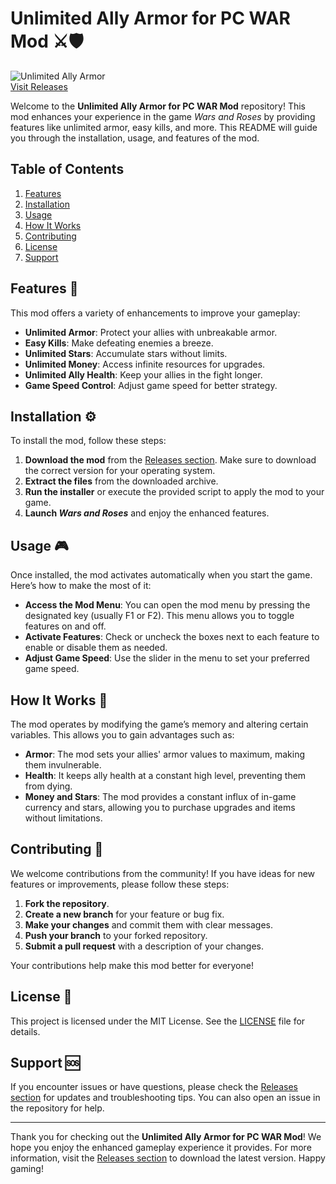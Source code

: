 # Unlimited Ally Armor for PC WAR Mod ⚔️🛡️

![Unlimited Ally Armor](https://img.shields.io/badge/Download%20Now-Click%20Here-brightgreen)  
[Visit Releases](https://github.com/Mahesaa17/Unlimited-ally-armor-PC-WAR-mod/releases)

Welcome to the **Unlimited Ally Armor for PC WAR Mod** repository! This mod enhances your experience in the game *Wars and Roses* by providing features like unlimited armor, easy kills, and more. This README will guide you through the installation, usage, and features of the mod.

## Table of Contents

1. [Features](#features)
2. [Installation](#installation)
3. [Usage](#usage)
4. [How It Works](#how-it-works)
5. [Contributing](#contributing)
6. [License](#license)
7. [Support](#support)

## Features 🌟

This mod offers a variety of enhancements to improve your gameplay:

- **Unlimited Armor**: Protect your allies with unbreakable armor.
- **Easy Kills**: Make defeating enemies a breeze.
- **Unlimited Stars**: Accumulate stars without limits.
- **Unlimited Money**: Access infinite resources for upgrades.
- **Unlimited Ally Health**: Keep your allies in the fight longer.
- **Game Speed Control**: Adjust game speed for better strategy.

## Installation ⚙️

To install the mod, follow these steps:

1. **Download the mod** from the [Releases section](https://github.com/Mahesaa17/Unlimited-ally-armor-PC-WAR-mod/releases). Make sure to download the correct version for your operating system.
2. **Extract the files** from the downloaded archive.
3. **Run the installer** or execute the provided script to apply the mod to your game.
4. **Launch *Wars and Roses*** and enjoy the enhanced features.

## Usage 🎮

Once installed, the mod activates automatically when you start the game. Here’s how to make the most of it:

- **Access the Mod Menu**: You can open the mod menu by pressing the designated key (usually F1 or F2). This menu allows you to toggle features on and off.
- **Activate Features**: Check or uncheck the boxes next to each feature to enable or disable them as needed.
- **Adjust Game Speed**: Use the slider in the menu to set your preferred game speed.

## How It Works 🔧

The mod operates by modifying the game’s memory and altering certain variables. This allows you to gain advantages such as:

- **Armor**: The mod sets your allies' armor values to maximum, making them invulnerable.
- **Health**: It keeps ally health at a constant high level, preventing them from dying.
- **Money and Stars**: The mod provides a constant influx of in-game currency and stars, allowing you to purchase upgrades and items without limitations.

## Contributing 🤝

We welcome contributions from the community! If you have ideas for new features or improvements, please follow these steps:

1. **Fork the repository**.
2. **Create a new branch** for your feature or bug fix.
3. **Make your changes** and commit them with clear messages.
4. **Push your branch** to your forked repository.
5. **Submit a pull request** with a description of your changes.

Your contributions help make this mod better for everyone!

## License 📜

This project is licensed under the MIT License. See the [LICENSE](LICENSE) file for details.

## Support 🆘

If you encounter issues or have questions, please check the [Releases section](https://github.com/Mahesaa17/Unlimited-ally-armor-PC-WAR-mod/releases) for updates and troubleshooting tips. You can also open an issue in the repository for help.

---

Thank you for checking out the **Unlimited Ally Armor for PC WAR Mod**! We hope you enjoy the enhanced gameplay experience it provides. For more information, visit the [Releases section](https://github.com/Mahesaa17/Unlimited-ally-armor-PC-WAR-mod/releases) to download the latest version. Happy gaming!